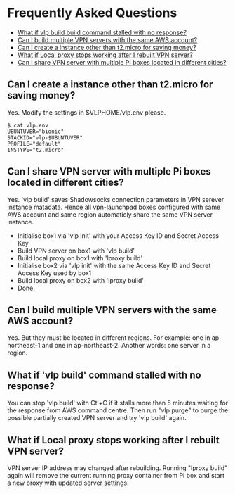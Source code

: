 # Frequently Asked Questions

- [What if vlp build build command stalled with no response?](#what-if-vlp-build-command-stalled-with-no-response)
- [Can I build multiple VPN servers with the same AWS account?](#can-i-build-multiple-vpn-servers-with-the-same-aws-account)
- [Can I create a instance other than t2.micro for saving money?](#can-i-create-a-instance-other-than-t2-micro-for-saving-money)
- [What if Local proxy stops working after I rebuilt VPN server?](#what-if-local-proxy-stops-working-after-i-rebuilt-vpn-server)
- [Can I share VPN server with multiple Pi boxes located in different cities?](#can-i-share-vpn-server-with-multiple-pi-boxes-located-in-different-cities)

## Can I create a instance other than t2.micro for saving money?
Yes. Modify the settings in $VLPHOME/vlp.env please.
```
$ cat vlp.env 
UBUNTUVER="bionic"
STACKID="vlp-$UBUNTUVER"
PROFILE="default"
INSTYPE="t2.micro"
```


## Can I share VPN server with multiple Pi boxes located in different cities?
Yes. 'vlp build' saves Shadowsocks connection parameters in VPN serever instance matadata. Hence all vpn-launchpad boxes configured with same AWS account and same region automaticly share the same VPN server instance.
- Initialise box1 via 'vlp init' with your Access Key ID and Secret Access Key
- Build VPN server on box1 with 'vlp build'
- Build local proxy on box1 with 'lproxy build'
- Initialise box2 via 'vlp init' with the same Access Key ID and Secret Access Key used by box1
- Build local proxy on box2 with 'lproxy build'
- Done.


## Can I build multiple VPN servers with the same AWS account?
Yes. But they must be located in different regions. For example: one in ap-northeast-1 and one in ap-northeast-2. Another words: one server in a region.


## What if 'vlp build' command stalled with no response?
You can stop 'vlp build' with Ctl+C if it stalls more than 5 minutes waiting for the response from AWS command centre. Then run "vlp purge" to purge the possible partially created VPN server and try 'vlp build' again.


## What if Local proxy stops working after I rebuilt VPN server?
VPN server IP address may changed after rebuilding. Running "lproxy build" again will remove the current running proxy container from Pi box and start a new proxy with updated server settings.
